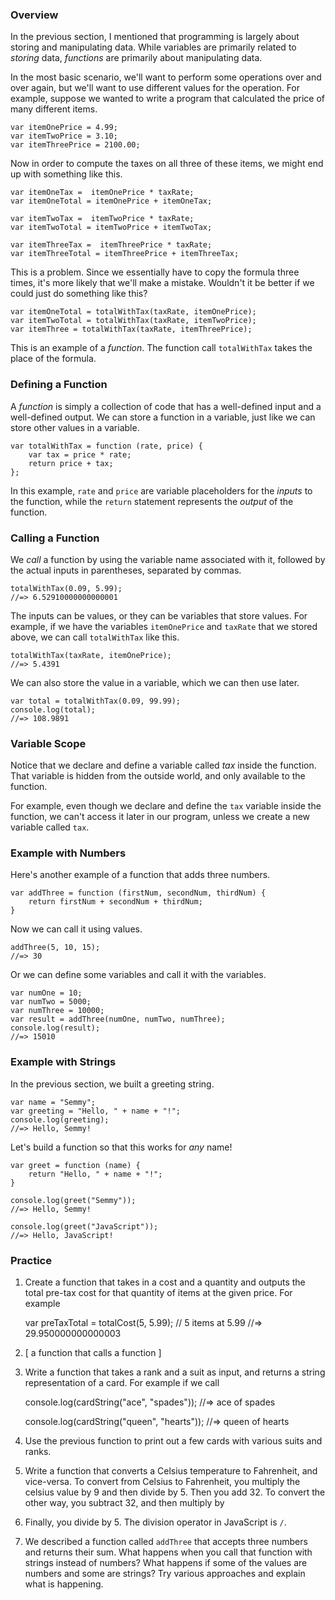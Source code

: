 ### Overview

In the previous section, I mentioned that programming is largely about
storing and manipulating data. While variables are primarily related
to _storing_ data, _functions_ are primarily about manipulating data.

In the most basic scenario, we'll want to perform some operations over
and over again, but we'll want to use different values for the
operation. For example, suppose we wanted to write a program that
calculated the price of many different items.

    var itemOnePrice = 4.99;
    var itemTwoPrice = 3.10;
    var itemThreePrice = 2100.00;

Now in order to compute the taxes on all three of these items, we
might end up with something like this.

    var itemOneTax =  itemOnePrice * taxRate;
    var itemOneTotal = itemOnePrice + itemOneTax;

    var itemTwoTax =  itemTwoPrice * taxRate;
    var itemTwoTotal = itemTwoPrice + itemTwoTax;

    var itemThreeTax =  itemThreePrice * taxRate;
    var itemThreeTotal = itemThreePrice + itemThreeTax;

This is a problem. Since we essentially have to copy the formula three
times, it's more likely that we'll make a mistake. Wouldn't it be
better if we could just do something like this?

    var itemOneTotal = totalWithTax(taxRate, itemOnePrice);
    var itemTwoTotal = totalWithTax(taxRate, itemTwoPrice);
    var itemThree = totalWithTax(taxRate, itemThreePrice);

This is an example of a _function_. The function call `totalWithTax`
takes the place of the formula.

### Defining a Function

A _function_ is simply a collection of code that has a well-defined
input and a well-defined output. We can store a function in a
variable, just like we can store other values in a variable.

    var totalWithTax = function (rate, price) {
        var tax = price * rate;
        return price + tax;
    };

In this example, `rate` and `price` are variable placeholders for the
_inputs_ to the function, while the `return` statement represents the
_output_ of the function.

### Calling a Function

We _call_ a function by using the variable name associated with it,
followed by the actual inputs in parentheses, separated by
commas.

    totalWithTax(0.09, 5.99);
    //=> 6.52910000000000001

The inputs can be values, or they can be variables that store
values. For example, if we have the variables `itemOnePrice` and
`taxRate` that we stored above, we can call `totalWithTax` like
this.

    totalWithTax(taxRate, itemOnePrice);
    //=> 5.4391

We can also store the value in a variable, which we can then use
later.

    var total = totalWithTax(0.09, 99.99);
    console.log(total);
    //=> 108.9891

### Variable Scope

Notice that we declare and define a variable called _tax_ inside the
function. That variable is hidden from the outside world, and only
available to the function.

For example, even though we declare and define the `tax` variable
inside the function, we can't access it later in our program, unless
we create a new variable called `tax`.

### Example with Numbers

Here's another example of a function that adds three numbers.

    var addThree = function (firstNum, secondNum, thirdNum) {
        return firstNum + secondNum + thirdNum;
    }

Now we can call it using values.

    addThree(5, 10, 15);
    //=> 30

Or we can define some variables and call it with the variables.

    var numOne = 10;
    var numTwo = 5000;
    var numThree = 10000;
    var result = addThree(numOne, numTwo, numThree);
    console.log(result);
    //=> 15010

### Example with Strings

In the previous section, we built a greeting string.

    var name = "Semmy";
    var greeting = "Hello, " + name + "!";
    console.log(greeting);
    //=> Hello, Semmy!

Let's build a function so that this works for _any_ name!

    var greet = function (name) {
        return "Hello, " + name + "!";
    }

    console.log(greet("Semmy"));
    //=> Hello, Semmy!

    console.log(greet("JavaScript"));
    //=> Hello, JavaScript!

### Practice

1. Create a function that takes in a cost and a quantity and outputs the
total pre-tax cost for that quantity of items at the given price. For
example

    var preTaxTotal = totalCost(5, 5.99); // 5 items at 5.99
    //=> 29.950000000000003

2. [ a function that calls a function ]

3. Write a function that takes a rank and a suit as input, and returns a
string representation of a card. For example if we call

    console.log(cardString("ace", "spades"));
    //=> ace of spades

    console.log(cardString("queen", "hearts"));
    //=> queen of hearts

4. Use the previous function to print out a few cards with various suits
and ranks.

5. Write a function that converts a Celsius temperature to Fahrenheit,
and vice-versa. To convert from Celsius to Fahrenheit, you multiply
the celsius value by 9 and then divide by 5. Then you add 32. To
convert the other way, you subtract 32, and then multiply by
9. Finally, you divide by 5. The division operator in JavaScript is
`/`.

6. We described a function called `addThree` that accepts three
numbers and returns their sum. What happens when you call that
function with strings instead of numbers? What happens if some of the
values are numbers and some are strings? Try various approaches and
explain what is happening.